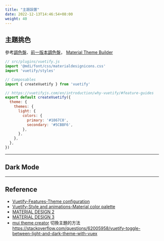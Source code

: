 ```yaml
---
title: "主題設置"
date: 2022-12-13T14:46:54+08:00
weight: 40
---
```


## 主題挑色
參考[調色盤](https://next.vuetifyjs.com/en/styles/colors/)、[前一版本調色盤](https://vuetifyjs.com/en/styles/colors/)，
[Material Theme Builder](https://m3.material.io/theme-builder#/dynamic)
```js
// src/plugins/vuetify.js
import '@mdi/font/css/materialdesignicons.css'
import 'vuetify/styles'

// Composables
import { createVuetify } from 'vuetify'

// https://vuetifyjs.com/en/introduction/why-vuetify/#feature-guides
export default createVuetify({
  theme: {
    themes: {
      light: {
        colors: {
          primary: '#1867C0',
          secondary: '#5CBBF6',
        },
      },
    },
  },
})
```
--- 
## Dark Mode
---
## Reference
- [Vuetify-Features-Theme configuration](https://next.vuetifyjs.com/en/features/theme/)
- [Vuetify-Style and animations-Material color palette](https://next.vuetifyjs.com/en/styles/colors/)
- [MATERIAL DESIGN 2](https://m2.material.io/)
- [MATERIAL DESIGN 3](https://m3.material.io/)
- [mui theme creator](https://bareynol.github.io/mui-theme-creator/)
切換主題的方法   
https://stackoverflow.com/questions/62005958/vuetify-toggle-between-light-and-dark-theme-with-vuex